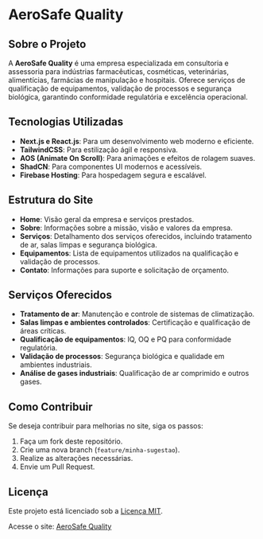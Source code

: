 # AeroSafe Quality

## Sobre o Projeto
A **AeroSafe Quality** é uma empresa especializada em consultoria e assessoria para indústrias farmacêuticas, cosméticas, veterinárias, alimentícias, farmácias de manipulação e hospitais. Oferece serviços de qualificação de equipamentos, validação de processos e segurança biológica, garantindo conformidade regulatória e excelência operacional.

## Tecnologias Utilizadas
- **Next.js e React.js**: Para um desenvolvimento web moderno e eficiente.
- **TailwindCSS**: Para estilização ágil e responsiva.
- **AOS (Animate On Scroll)**: Para animações e efeitos de rolagem suaves.
- **ShadCN**: Para componentes UI modernos e acessíveis.
- **Firebase Hosting**: Para hospedagem segura e escalável.

## Estrutura do Site
- **Home**: Visão geral da empresa e serviços prestados.
- **Sobre**: Informações sobre a missão, visão e valores da empresa.
- **Serviços**: Detalhamento dos serviços oferecidos, incluindo tratamento de ar, salas limpas e segurança biológica.
- **Equipamentos**: Lista de equipamentos utilizados na qualificação e validação de processos.
- **Contato**: Informações para suporte e solicitação de orçamento.

## Serviços Oferecidos
- **Tratamento de ar**: Manutenção e controle de sistemas de climatização.
- **Salas limpas e ambientes controlados**: Certificação e qualificação de áreas críticas.
- **Qualificação de equipamentos**: IQ, OQ e PQ para conformidade regulatória.
- **Validação de processos**: Segurança biológica e qualidade em ambientes industriais.
- **Análise de gases industriais**: Qualificação de ar comprimido e outros gases.

## Como Contribuir
Se deseja contribuir para melhorias no site, siga os passos:
1. Faça um fork deste repositório.
2. Crie uma nova branch (`feature/minha-sugestao`).
3. Realize as alterações necessárias.
4. Envie um Pull Request.

## Licença
Este projeto está licenciado sob a [Licença MIT](LICENSE).

Acesse o site: [AeroSafe Quality](https://aerosafe-quality.web.app/)

